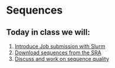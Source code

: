 # Sequences


## Today in class we will:


1. [Introduce Job submission with Slurm](https://github.com/environmental-bioinformatics-master/Sequences/blob/main/SLURM.md)
2. [Download sequences from the SRA](https://github.com/environmental-bioinformatics-master/Sequences/blob/main/Download_sequences.md)
3. [Discuss and work on sequence quality](Quality.md)
